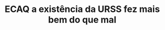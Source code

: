---
title: "ECAQ a existência da URSS fez mais bem do que mal"
infoslide: ""
round: "Round 3"
weight: 3
videos: []
tags: []
layout: "motion"
categories: ["motions"]
---